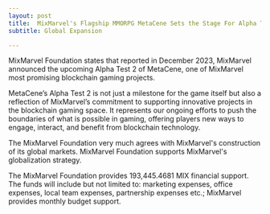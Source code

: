```yaml
---
layout: post
title:  MixMarvel's Flagship MMORPG MetaCene Sets the Stage For Alpha Test 2
subtitle: Global Expansion

---
```


MixMarvel Foundation states that reported in December 2023, MixMarvel announced the upcoming Alpha Test 2 of MetaCene, one of MixMarvel most promising blockchain gaming projects. 

MetaCene’s Alpha Test 2 is not just a milestone for the game itself but also a reflection of MixMarvel’s commitment to supporting innovative projects in the blockchain gaming space. It represents our ongoing efforts to push the boundaries of what is possible in gaming, offering players new ways to engage, interact, and benefit from blockchain technology.

The MixMarvel Foundation very much agrees with MixMarvel's construction of its global markets. MixMarvel Foundation supports MixMarvel's globalization strategy.

The MixMarvel Foundation provides 193,445.4681 MIX financial support. The funds will include but not limited to: marketing expenses, office expenses, local team expenses, partnership expenses etc.; MixMarvel provides monthly budget support.

